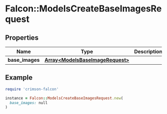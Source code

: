 # Falcon::ModelsCreateBaseImagesRequest

## Properties

| Name | Type | Description | Notes |
| ---- | ---- | ----------- | ----- |
| **base_images** | [**Array&lt;ModelsBaseImageRequest&gt;**](ModelsBaseImageRequest.md) |  |  |

## Example

```ruby
require 'crimson-falcon'

instance = Falcon::ModelsCreateBaseImagesRequest.new(
  base_images: null
)
```

